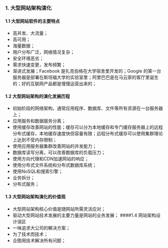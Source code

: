 ### 1. 大型网站架构演化
#### 1.1 大型网站软件的主要特点
- 高并发、大流量；
- 高可用；
- 海量数据；
- 用户分布广泛，网络情况复杂；
- 安全环境恶劣；
- 需求快速变更，发布频繁；
- 渐进式发展；Facebook 是扎克伯格在大学宿舍里开发的；Google 的第一台服务器是部署在斯坦福大学的实验室里；阿里巴巴是在马云家的客厅里诞生的；好的互联网产品都是慢慢运营出来的；
#### 1.2 大型网站架构的演化发展历程
- 初始阶段的网络架构，通常应用程序、数据库、文件等所有资源在一台服务器上；
- 应用服务和数据服务分离；
- 使用缓存改善网站的性能；缓存可以分为本地缓存和专门缓存服务器上的远程分布式缓存，本地缓存速度快但容量有限；远程分布式缓存可以使用集群理论上达到不受内存限制；
- 使用应用服务器集群改善网站的并发能力；
- 数据库读写分离，可以改善数据库的负载压力；
- 使用方向代理和CDN加速网站的响应；
- 使用分布式文件系统和分布式数据库系统；
- 使用NoSQL和搜索引擎；
- 业务拆分；
- 分布式服务；
#### 1.3 大型网站架构演化的价值观
- 大型网站架构核心价值是随网站所需灵活应对；
- 驱动大型网站技术发展的主要力量是网站的业务发展；
####1.4 网站架构设计误区
- 一味追求大公司的解决方案；
- 为了技术而技术；
- 企图用技术解决所有问题；
